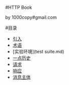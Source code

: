 #HTTP Book

by 1000copy#gmail.com


#目录

- [引入](introduction.md)
- [术语](term.md)
- [实验环境](test suite.md)
- [一点历史](history.md)
- [请求](request/)
- [响应](response/)
- [消息主体](message-body.md)

